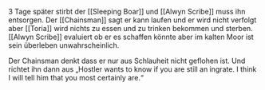 3 Tage später stirbt der [[Sleeping Boar]] und [[Alwyn Scribe]] muss ihn entsorgen. Der [[Chainsman]] sagt er kann laufen und er wird nicht verfolgt aber [[Toria]] wird nichts zu essen und zu trinken bekommen und sterben. [[Alwyn Scribe]] evaluiert ob er es schaffen könnte aber im kalten Moor ist sein überleben unwahrscheinlich.

Der Chainsman denkt dass er nur aus Schlauheit nicht geflohen ist. Und richtet ihn dann aus „Hostler wants to know if you are still an ingrate. I think I will tell him that you most certainly are.“